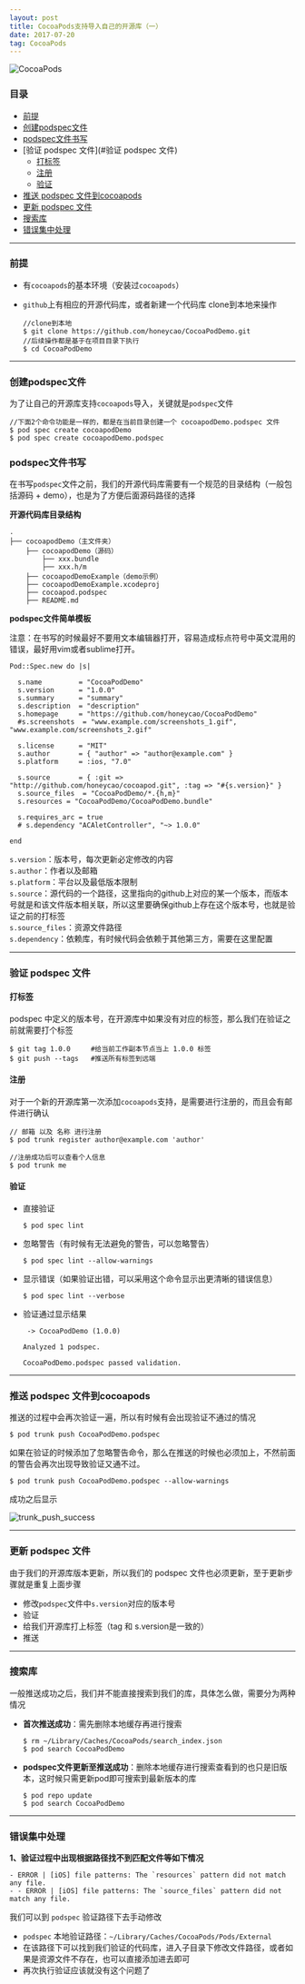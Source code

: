 ```yaml
---
layout: post
title: CocoaPods支持导入自己的开源库（一）
date: 2017-07-20
tag: CocoaPods
---
```


![CocoaPods](/images/posts/cocoapods/CocoaPods.jpg)

### 目录
* [前提](#前提)
* [创建podspec文件](#创建podspec文件)
* [podspec文件书写](#podspec文件书写)
* [验证 podspec 文件](#验证 podspec 文件)
    * [打标签](#打标签)
    * [注册](#注册)
    * [验证](#验证)
* [推送 podspec 文件到cocoapods](#推送)
* [更新 podspec 文件](#更新)
* [搜索库](#搜索)
* [错误集中处理](#错误集中处理)

------

### <a id="前提"></a>前提
* 有`cocoapods`的基本环境（安装过`cocoapods`）
* `github`上有相应的开源代码库，或者新建一个代码库
  clone到本地来操作

    ```
    //clone到本地
    $ git clone https://github.com/honeycao/CocoaPodDemo.git
    //后续操作都是基于在项目目录下执行
    $ cd CocoaPodDemo   
    ```

------

### <a id="创建podspec文件"></a>创建podspec文件
为了让自己的开源库支持`cocoapods`导入，关键就是`podspec`文件

```
//下面2个命令功能是一样的，都是在当前目录创建一个 cocoapodDemo.podspec 文件
$ pod spec create cocoapodDemo
$ pod spec create cocoapodDemo.podspec
```

### <a id="podspec文件书写"></a>podspec文件书写
在书写`podspec`文件之前，我们的开源代码库需要有一个规范的目录结构（一般包括源码 + demo），也是为了方便后面源码路径的选择

**开源代码库目录结构**

```
.
├── cocoapodDemo（主文件夹）
    ├── cocoapodDemo（源码）
        ├── xxx.bundle
        ├── xxx.h/m
    ├── cocoapodDemoExample（demo示例）
    ├── cocoapodDemoExample.xcodeproj
    ├── cocoapod.podspec
    ├── README.md
```

**podspec文件简单模板**

注意：在书写的时候最好不要用文本编辑器打开，容易造成标点符号中英文混用的错误，最好用vim或者sublime打开。

```
Pod::Spec.new do |s|

  s.name         = "CocoaPodDemo"
  s.version      = "1.0.0"
  s.summary      = "summary"
  s.description  = "description"
  s.homepage     = "https://github.com/honeycao/CocoaPodDemo"
  #s.screenshots  = "www.example.com/screenshots_1.gif", "www.example.com/screenshots_2.gif"

  s.license      = "MIT"
  s.author       = { "author" => "author@example.com" }
  s.platform     = :ios, "7.0"

  s.source       = { :git => "http://github.com/honeycao/cocoapod.git", :tag => "#{s.version}" }
  s.source_files  = "CocoaPodDemo/*.{h,m}"
  s.resources = "CocoaPodDemo/CocoaPodDemo.bundle"

  s.requires_arc = true
  # s.dependency "ACAletController", "~> 1.0.0"

end
```

`s.version`：版本号，每次更新必定修改的内容<br/>
`s.author`：作者以及邮箱<br/>
`s.platform`：平台以及最低版本限制<br/>
`s.source`：源代码的一个路径，这里指向的github上对应的某一个版本，而版本号就是和该文件版本相关联，所以这里要确保github上存在这个版本号，也就是验证之前的打标签<br/>
`s.source_files`：资源文件路径<br/>
`s.dependency`：依赖库，有时候代码会依赖于其他第三方，需要在这里配置

------

### <a id="验证 podspec 文件"></a>验证 podspec 文件

#### <a id="打标签"></a>打标签
podspec 中定义的版本号，在开源库中如果没有对应的标签，那么我们在验证之前就需要打个标签

```
$ git tag 1.0.0     #给当前工作副本节点当上 1.0.0 标签
$ git push --tags   #推送所有标签到远端 

```

#### <a id="注册"></a>注册
对于一个新的开源库第一次添加`cocoapods`支持，是需要进行注册的，而且会有邮件进行确认

```
// 邮箱 以及 名称 进行注册
$ pod trunk register author@example.com 'author'

//注册成功后可以查看个人信息
$ pod trunk me
```

#### <a id="验证"></a>验证

* 直接验证
    ```
    $ pod spec lint
    ```

* 忽略警告（有时候有无法避免的警告，可以忽略警告）
    ```
    $ pod spec lint --allow-warnings
    ```

* 显示错误（如果验证出错，可以采用这个命令显示出更清晰的错误信息）
    ```
    $ pod spec lint --verbose
    ```

* 验证通过显示结果
    ```
     -> CocoaPodDemo (1.0.0)

    Analyzed 1 podspec.

    CocoaPodDemo.podspec passed validation.
    ```

------

### <a id="推送"></a>推送 podspec 文件到cocoapods
推送的过程中会再次验证一遍，所以有时候有会出现验证不通过的情况

```
$ pod trunk push CocoaPodDemo.podspec
```
如果在验证的时候添加了忽略警告命令，那么在推送的时候也必须加上，不然前面的警告会再次出现导致验证又通不过。
```
$ pod trunk push CocoaPodDemo.podspec --allow-warnings
```
成功之后显示

![trunk_push_success](/images/posts/cocoapods/trunk_push_success.png)

------

### <a id="更新"></a>更新 podspec 文件
由于我们的开源库版本更新，所以我们的 podspec 文件也必须更新，至于更新步骤就是重复上面步骤

* 修改`podspec`文件中`s.version`对应的版本号
* 验证
* 给我们开源库打上标签（tag 和 s.version是一致的）
* 推送

------

### <a id="搜索"></a>搜索库
一般推送成功之后，我们并不能直接搜索到我们的库，具体怎么做，需要分为两种情况

* **首次推送成功**：需先删除本地缓存再进行搜索
    ```
    $ rm ~/Library/Caches/CocoaPods/search_index.json
    $ pod search CocoaPodDemo
    ```

* **podspec文件更新至推送成功**：删除本地缓存进行搜索查看到的也只是旧版本，这时候只需更新pod即可搜索到最新版本的库
    ```
    $ pod repo update
    $ pod search CocoaPodDemo
    ```

------

### <a id="错误集中处理"></a>错误集中处理

**1、验证过程中出现根据路径找不到匹配文件等如下情况**
```
- ERROR | [iOS] file patterns: The `resources` pattern did not match any file.
- - ERROR | [iOS] file patterns: The `source_files` pattern did not match any file.
```

我们可以到 `podspec` 验证路径下去手动修改

* `podspec` 本地验证路径：`~/Library/Caches/CocoaPods/Pods/External`
* 在该路径下可以找到我们验证的代码库，进入子目录下修改文件路径，或者如果是资源文件不存在，也可以直接添加进去即可
* 再次执行验证应该就没有这个问题了



